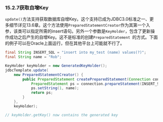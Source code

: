 ### 15.2.7**获取自增Key**

`update()`方法支持获取数据库自增Key。这个支持已成为JDBC3.0标准之一、更多细节详见13.6章。这个方法使用`PreparedStatementCreator`作为其第一个入参，该类可以指定所需的insert语句。另外一个参数是`KeyHolder`，包含了更新操作成功之后产生的自增Key。这不是标准的创建`PreparedStatement `的方式。下面的例子可以在Oracle上面运行，但在其他平台上可能就不行了。

```java
final String INSERT_SQL = "insert into my_test (name) values(?)";
final String name = "Rob";

KeyHolder keyHolder = new GeneratedKeyHolder();
jdbcTemplate.update(
    new PreparedStatementCreator() {
        public PreparedStatement createPreparedStatement(Connection connection) throws SQLException {
            PreparedStatement ps = connection.prepareStatement(INSERT_SQL, new String[] {"id"});
            ps.setString(1, name);
            return ps;
        }
    },
    keyHolder);

// keyHolder.getKey() now contains the generated key
```



